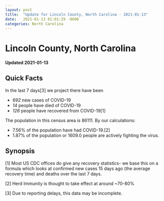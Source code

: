 ```yaml
---
layout: post
title:  "Update for Lincoln County, North Carolina - 2021-01-13"
date:   2021-01-13 01:01:29 -0600
categories: North Carolina
---
```


# Lincoln County, North Carolina
#### Updated 2021-01-13

## Quick Facts

In the last 7 days[3] we project there have been
- *692* new cases of COVID-19
- *14* people have died of COVID-19
- *126* people have recovered from COVID-19[1]

The population in this census area is 86111. By our calculations:
- 7.56% of the population have had COVID-19.[2]
- 1.87% of the population or 1609.0 people are actively fighting the virus.

## Synopsis




[1] Most US CDC offices do give any recovery statistics- we base this on a formula which looks at confirmed new cases
15 days ago (the average recovery time) and deaths over the last 7 days.

[2] Herd Immunity is thought to take effect at around ~70-80%

[3] Due to reporting delays, this data may be incomplete.
 
    